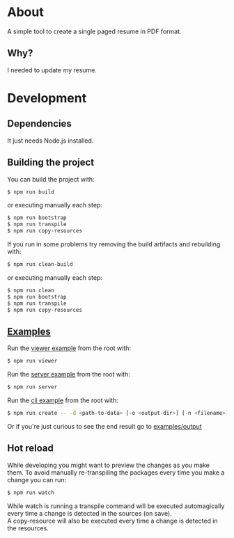 # About
A simple tool to create a single paged resume in PDF format.

## Why?
I needed to update my resume.

# Development
## Dependencies
It just needs Node.js installed.

## Building the project
You can build the project with:
```sh
$ npm run build
```
or executing manually each step:
```sh
$ npm run bootstrap
$ npm run transpile
$ npm run copy-resources
```

If you run in some problems try removing the build artifacts and rebuilding with:
```sh
$ npm run clean-build
```
or executing manually each step:
```sh
$ npm run clean
$ npm run bootstrap
$ npm run transpile
$ npm run copy-resources
```

## [Examples](./examples)
Run the [viewer example](./examples/viewer) from the root with:
```sh
$ npm run viewer
```

Run the [server example](./examples/server) from the root with:
```sh
$ npm run server
```

Run the [cli example](./examples/cli) from the root with:
```sh
$ npm run create -- -d <path-to-data> [-o <output-dir>] [-n <filename>] [-l <language>]
```

Or if you're just curious to see the end result go to [examples/output](./examples/output)

## Hot reload
While developing you might want to preview the changes as you make them. To avoid manually re-transpiling the packages every time you make a change you can run:
```sh
$ npm run watch
```
While watch is running a transpile command will be executed automagically every time a change is detected in the sources (on save).  
A copy-resource will also be executed every time a change is detected in the resources.
